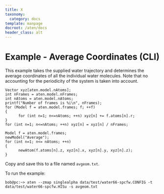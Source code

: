 ```yaml
---
title: X
taxonomy:
  category: docs
template: manpage
docroot: /aten/docs
header_class: alt
---
```



# Example - Average Coordinates (CLI)

This example takes the supplied water trajectory and determines the average coordinates of all the individual water molecules. Note that no accounting for the periodicity of the system is taken into account.

```
Vector xyz[aten.model.nAtoms];
int nFrames = aten.model.nFrames;
int nAtoms = aten.model.nAtoms;
printf("Number of frames is %i\n", nFrames);
for (Model f = aten.model.frames; f; ++f)
{
      for (int n=1; n<=nAtoms; ++n) xyz[n] += f.atoms[n].r;
}
for (int n=1; n<=nAtoms; ++n) xyz[n] = xyz[n] / nFrames;

Model f = aten.model.frames;
newModel("Average");
for (int n=1; n<= nAtoms; ++n)
{
      newAtom(f.atoms[n].z, xyz[n].x, xyz[n].y, xyz[n].z);
}
```

Copy and save this to a file named `avgeom.txt`.

To run the example:

```
bob@pc:~> aten --zmap singlealpha data/test/water66-spcfw.CONFIG -t data/test/water66-spcfw.HISu -s avgeom.txt
```


